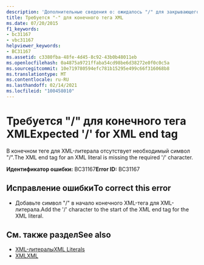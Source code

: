 ```yaml
---
description: 'Дополнительные сведения о: ожидалось "/" для закрывающего XML-тега'
title: Требуется "-" для конечного тега XML
ms.date: 07/20/2015
f1_keywords:
- bc31167
- vbc31167
helpviewer_keywords:
- BC31167
ms.assetid: c3380fba-48fe-4d45-8c92-43b0b48011eb
ms.openlocfilehash: 0a4875a9721ffaba54cd98be6d38272e0f0c0c5a
ms.sourcegitcommit: 10e719780594efc781b15295e499c66f316068b8
ms.translationtype: MT
ms.contentlocale: ru-RU
ms.lasthandoff: 02/14/2021
ms.locfileid: "100458010"
---
```

# <a name="expected--for-xml-end-tag"></a><span data-ttu-id="b76bb-103">Требуется "/" для конечного тега XML</span><span class="sxs-lookup"><span data-stu-id="b76bb-103">Expected '/' for XML end tag</span></span>

<span data-ttu-id="b76bb-104">В конечном теге для XML-литерала отсутствует необходимый символ "/".</span><span class="sxs-lookup"><span data-stu-id="b76bb-104">The XML end tag for an XML literal is missing the required '/' character.</span></span>  
  
 <span data-ttu-id="b76bb-105">**Идентификатор ошибки:** BC31167</span><span class="sxs-lookup"><span data-stu-id="b76bb-105">**Error ID:** BC31167</span></span>  
  
## <a name="to-correct-this-error"></a><span data-ttu-id="b76bb-106">Исправление ошибки</span><span class="sxs-lookup"><span data-stu-id="b76bb-106">To correct this error</span></span>  
  
- <span data-ttu-id="b76bb-107">Добавьте символ "/" в начало конечного XML-тега для XML-литерала.</span><span class="sxs-lookup"><span data-stu-id="b76bb-107">Add the '/' character to the start of the XML end tag for the XML literal.</span></span>  
  
## <a name="see-also"></a><span data-ttu-id="b76bb-108">См. также раздел</span><span class="sxs-lookup"><span data-stu-id="b76bb-108">See also</span></span>

- [<span data-ttu-id="b76bb-109">XML-литералы</span><span class="sxs-lookup"><span data-stu-id="b76bb-109">XML Literals</span></span>](../language-reference/xml-literals/index.md)
- [<span data-ttu-id="b76bb-110">XML</span><span class="sxs-lookup"><span data-stu-id="b76bb-110">XML</span></span>](../programming-guide/language-features/xml/index.md)
